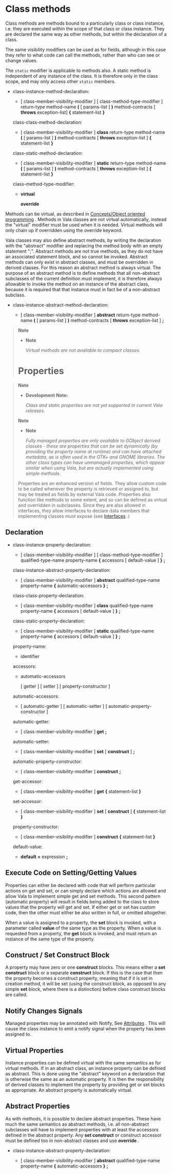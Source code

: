 <div id="class-methods" class="section level1">

Class methods
=============

Class methods are methods bound to a particularly class or class
instance, i.e. they are executed within the scope of that class or class
instance. They are declared the same way as other methods, but within
the declaration of a class.

The same visibility modifiers can be used as for fields, although in
this case they refer to what code can call the methods, rather than who
can see or change values.

The `static` modifier is applicable to methods also. A static method is
independent of any instance of the class. It is therefore only in the
class scope, and may only access other `static` members.

-   class-instance-method-declaration:

    -   [ class-member-visibility-modifier ] [
        class-method-type-modifier ] return-type method-name **(** [
        params-list ] **)** method-contracts [ **throws**
        exception-list] **{** statement-list **}**

    class-class-method-declaration:

    -   [ class-member-visibility-modifier ] **class** return-type
        method-name **(** [ params-list ] **)** method-contracts [
        **throws** exception-list ] **{** statement-list **}**

    class-static-method-declaration:

    -   [ class-member-visibility-modifier ] **static** return-type
        method-name **(** [ params-list ] **)** method-contracts [
        **throws** exception-list ] **{** statement-list **}**

    class-method-type-modifier:

    -   **virtual**

        **override**

Methods can be virtual, as described in [Concepts/Object oriented
programming](http://wiki.gnome.org/action/show/Projects/Vala/Manual/Export/Vala/Manual/Concepts#Object_oriented_programming)
. Methods in Vala classes are not virtual automatically, instead the
"virtual" modifier must be used when it is needed. Virtual methods will
only chain up if overridden using the override keyword.

Vala classes may also define abstract methods, by writing the
declaration with the "abstract" modifier and replacing the method body
with an empty statement ";". Abstract methods are not true methods, as
they do not have an associated statement block, and so cannot be
invoked. Abstract methods can only exist in abstract classes, and must
be overridden in derived classes. For this reason an abstract method is
always virtual. The purpose of an abstract method is to define methods
that all non-abstract subclasses of the current definition must
implement, it is therefore always allowable to invoke the method on an
instance of the abstract class, because it is required that that
instance must in fact be of a non-abstract subclass.

-   class-instance-abstract-method-declaration:

    -   [ class-member-visibility-modifier ] **abstract** return-type
        method-name **(** [ params-list ] **)** method-contracts [
        **throws** exception-list ] **;**

> **Note**
>
> -   **Note**
>
>     *Virtual methods are not available to compact classes.*
>
> Properties
> ==========

> **Note**
>
> -   **Development Note:**
>
>     *Class and static properties are not yet supported in current Vala
>     releases.*
>
> **Note**
>
> -   **Note**
>
>     *Fully managed properties are only available to GObject derived
>     classes - these are properties that can be set dynamically (by
>     providing the property name at runtime) and can have attached
>     metadata, as is often used in the GTK+ and GNOME libraries. The
>     other class types can have unmanaged properties, which appear
>     similar when using Vala, but are actually implemented using simple
>     methods.*
>
> Properties are an enhanced version of fields. They allow custom code
> to be called whenever the property is retrieved or assigned to, but
> may be treated as fields by external Vala code. Properties also
> function like methods to some extent, and so can be defined as virtual
> and overridden in subclasses. Since they are also allowed in
> interfaces, they allow interfaces to declare data members that
> implementing classes must expose (see
> [Interfaces](http://wiki.gnome.org/action/show/Projects/Vala/Manual/Export/Vala/Manual/Interfaces#)
> .)

<div id="declaration" class="section level2">

Declaration
-----------

-   class-instance-property-declaration:

    -   [ class-member-visibility-modifier ] [
        class-method-type-modifier ] qualified-type-name property-name
        **{** accessors [ default-value ] **}** **;**

    class-instance-abstract-property-declaration:

    -   [ class-member-visibility-modifier ] **abstract**
        qualified-type-name property-name **{** automatic-accessors
        **}** **;**

    class-class-property-declaration:

    -   [ class-member-visibility-modifier ] **class**
        qualified-type-name property-name **{** accessors [
        default-value ] **}** **;**

    class-static-property-declaration:

    -   [ class-member-visibility-modifier ] **static**
        qualified-type-name property-name **{** accessors [
        default-value ] **}** **;**

    property-name:

    -   identifier

    accessors:

    -   automatic-accessors

        [ getter ] [ setter ] [ property-constructor ]

    automatic-accessors:

    -   [ automatic-getter ] [ automatic-setter ] [
        automatic-property-constructor ]

    automatic-getter:

    -   [ class-member-visibility-modifier ] **get** **;**

    automatic-setter:

    -   [ class-member-visibility-modifier ] **set** [ **construct** ]
        **;**

    automatic-property-constructor:

    -   [ class-member-visibility-modifier ] **construct** **;**

    get-accessor:

    -   [ class-member-visibility-modifier ] **get** **{**
        statement-list **}**

    set-accessor:

    -   [ class-member-visibility-modifier ] **set** [ **construct** ]
        **{** statement-list **}**

    property-constructor:

    -   [ class-member-visibility-modifier ] **construct** **{**
        statement-list **}**

    default-value:

    -   **default** **=** expression **;**

</div>

<div id="execute-code-on-settinggetting-values" class="section level2">

Execute Code on Setting/Getting Values
--------------------------------------

Properties can either be declared with code that will perform particular
actions on get and set, or can simply declare which actions are allowed
and allow Vala to implement simple get and set methods. This second
pattern (automatic property) will result in fields being added to the
class to store values that the property will get and set. If either get
or set has custom code, then the other must either be also written in
full, or omitted altogether.

When a value is assigned to a property, the **set** block is invoked,
with a parameter called **value** of the same type as the property. When
a value is requested from a property, the **get** block is invoked, and
must return an instance of the same type of the property.

</div>

<div id="construct-set-construct-block" class="section level2">

Construct / Set Construct Block
-------------------------------

A property may have zero or one **construct** blocks. This means either
a **set construct** block or a separate **construct** block. If this is
the case that then the property becomes a construct property, meaning
that if it is set in creation method, it will be set (using the
construct block, as opposed to any simple **set** block, where there is
a distinction) before class construct blocks are called.

</div>

<div id="notify-changes-signals" class="section level2">

Notify Changes Signals
----------------------

Managed properties may be annotated with Notify, See
[Attributes](http://wiki.gnome.org/action/show/Projects/Vala/Manual/Export/Vala/Manual/Attributes#)
. This will cause the class instance to emit a notify signal when the
property has been assigned to.

</div>

<div id="virtual-properties" class="section level2">

Virtual Properties
------------------

Instance properties can be defined virtual with the same semantics as
for virtual methods. If in an abstract class, an instance property can
be defined as abstract. This is done using the "abstract" keyword on a
declaration that is otherwise the same as an automatic property. It is
then the responsibility of derived classes to implement the property by
providing get or set blocks as appropriate. An abstract property is
automatically virtual.

</div>

<div id="abstract-properties" class="section level2">

Abstract Properties
-------------------

As with methods, it is possible to declare abstract properties. These
have much the same semantics as abstract methods, i.e. all non-abstract
subclasses will have to implement properties with at least the accessors
defined in the abstract property. Any **set construct** or construct
accessor must be defined too in non-abstract classes and use
**override** .

-   class-instance-abstract-property-declaration:

    -   [ class-member-visibility-modifier ] **abstract**
        qualified-type-name property-name **{** automatic-accessors
        **}** **;**

</div>

</div>
